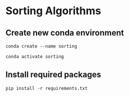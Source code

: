 # Sorting Algorithms 


## Create new conda environment
`conda create --name sorting`

`conda activate sorting`

## Install required packages
`pip install -r requirements.txt`

